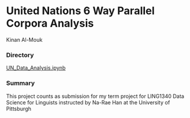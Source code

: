 # United Nations 6 Way Parallel Corpora Analysis 
Kinan Al-Mouk

### Directory 
[UN_Data_Analysis.ipynb](https://github.com/Data-Science-for-Linguists-2022/UN-Parallel-Corpora-Analysis/blob/main/UN_Data_Analysis.ipynb)

### Summary 
This project counts as submission for my term project for LING1340 Data Science for Linguists instructed by Na-Rae Han at the University of Pittsburgh


  
